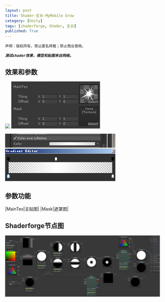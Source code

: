 ```yaml
---
layout: post
title: Shader-生长-MyMobile Grow
category: [Unity]
tags: [shaderforge, Shader, 生长]
published: True
---
```



`声明：版权所有，禁止匿名转载；禁止商业使用。`

***`测试shader效果，模型和贴图来自网络。`***


## 效果和参数 ##
<left><img src="/public/img/Shader-生长/1.gif"></left>
<left><img src="/public/img/Shader-生长/2.png"></left>
<p></p>
<left><img src="/public/img/Shader-生长/3.png"></left>

	
## 参数功能 ##

|MainTex|主贴图|
|Mask|遮罩图|

	
## Shaderforge节点图 ##

<left><img src="/public/img/Shader-生长/4.png"></left>